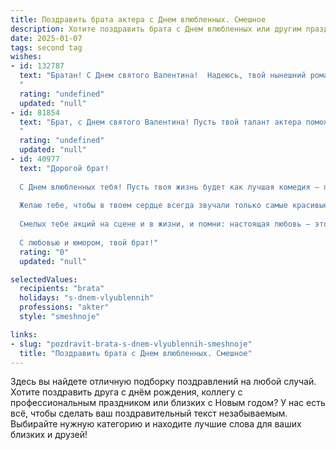 ```yaml
---
title: Поздравить брата актера с Днем влюбленных. Смешное
description: Хотите поздравить брата с Днем влюбленных или другим праздником? Наш ИИ создаст незабываемое поздравление, а вы обязательно выделитесь среди других.  
date: 2025-01-07
tags: second tag
wishes:
- id: 132787
  text: "Братан! С Днем святого Валентина!  Надеюсь, твой нынешний романтический герой не окажется таким же капризным и требовательным, как режиссер на последней твоей роли.  Желаю тебе океан страсти, а не только сцены страсти в очередном сериале! Пусть любовь будет  ярче, чем софиты, и длительнее, чем очередной съемочный день!
  "
  rating: "undefined"
  updated: "null"
- id: 81854
  text: "Брат, с Днем святого Валентина! Пусть твой талант актера поможет тебе заполучить сердце любой \"Валентины\" и сыграть самую романтическую роль в жизни! 🎭❤️  Надеюсь, ты не запутаешься в декорациях и тексте, не перепутаешь сцену с жизнью, и твоя игра будет на высоте! 😉
  "
  rating: "undefined"
  updated: "null"
- id: 40977
  text: "Дорогой брат!
  
  С Днем влюбленных тебя! Пусть твоя жизнь будет как лучшая комедия — полна ярких моментов, неожиданных поворотов и, конечно, восторженных аплодисментов зрителей!
  
  Желаю тебе, чтобы в твоем сердце всегда звучали только самые красивые роли любви, а в твоей жизни не было никаких \"задних толп\" и \"недоработанных сцен\". Пусть твоя любимая будет не просто партнёршей по жизни, а настоящей соавторкой, которая с радостью поддержит в любых импровизациях!
  
  Смелых тебе акций на сцене и в жизни, и помни: настоящая любовь — это не только про влюбленность, но и про то, как вовремя выйти из роли «одиночки»!
  
  С любовью и юмором, твой брат!"
  rating: "0"
  updated: "null"

selectedValues:
  recipients: "brata"
  holidays: "s-dnem-vlyublennih"
  professions: "akter"
  style: "smeshnoje"

links:
- slug: "pozdravit-brata-s-dnem-vlyublennih-smeshnoje"
  title: "Поздравить брата с Днем влюбленных. Смешное"
---
```


Здесь вы найдете отличную подборку поздравлений на любой случай. 
Хотите поздравить друга с днём рождения, коллегу с профессиональным праздником или близких с Новым годом? У нас есть всё, чтобы сделать ваш поздравительный текст незабываемым. Выбирайте нужную категорию и находите лучшие слова для ваших близких и друзей!
